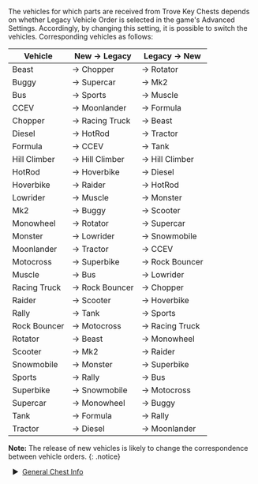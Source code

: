 The vehicles for which parts are received from Trove Key Chests depends on whether Legacy Vehicle Order is selected in the game's Advanced Settings. Accordingly, by changing this setting, it is possible to switch the vehicles. Corresponding vehicles as follows:  

 Vehicle | New → Legacy | Legacy → New   
-- | -- | --  
Beast | → Chopper | → Rotator  
Buggy | → Supercar | → Mk2  
Bus | → Sports | → Muscle  
CCEV | → Moonlander | → Formula  
Chopper | → Racing Truck | → Beast  
Diesel | → HotRod | → Tractor  
Formula | → CCEV | → Tank  
Hill Climber | → Hill Climber | → Hill Climber  
HotRod | → Hoverbike | → Diesel  
Hoverbike | → Raider | → HotRod  
Lowrider | → Muscle | → Monster  
Mk2 | → Buggy | → Scooter  
Monowheel | → Rotator | → Supercar  
Monster | → Lowrider | → Snowmobile  
Moonlander | → Tractor | → CCEV  
Motocross | → Superbike | → Rock Bouncer  
Muscle | → Bus | → Lowrider  
Racing Truck | → Rock Bouncer | → Chopper  
Raider | → Scooter | → Hoverbike  
Rally | → Tank | → Sports  
Rock Bouncer | → Motocross | → Racing Truck  
Rotator | → Beast | → Monowheel  
Scooter | → Mk2 | → Raider  
Snowmobile | → Monster | → Superbike  
Sports | → Rally | → Bus  
Superbike | → Snowmobile | → Motocross  
Supercar | → Monowheel | → Buggy  
Tank | → Formula | → Rally  
Tractor | → Diesel | → Moonlander  

**Note:** The release of new vehicles is likely to change the correspondence between vehicle orders.
{: .notice}

&nbsp; ▶︎ &nbsp;[General Chest Info](/chests/)
